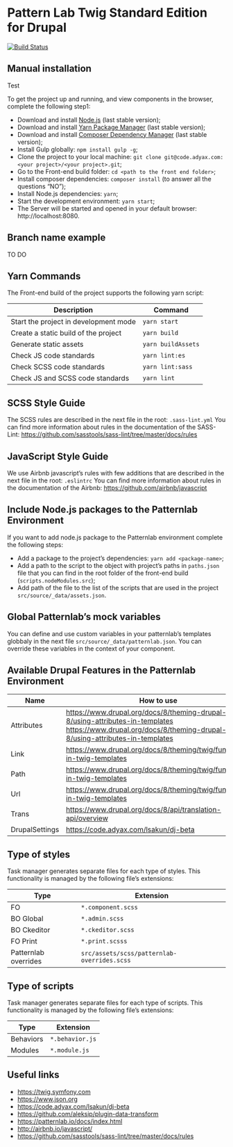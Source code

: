# Pattern Lab Twig Standard Edition for Drupal

[![Build Status](https://travis-ci.org/pattern-lab/edition-php-drupal-standard.svg?branch=master)](https://travis-ci.org/pattern-lab/edition-php-drupal-standard)

## Manual installation

Test

To get the project up and running, and view components in the browser, complete the following step1:

- Download and install [Node.js](https://nodejs.org/) (last stable version);
- Download and install [Yarn Package Manager](https://yarnpkg.com/) (last stable version);
- Download and install [Composer Dependency Manager](https://getcomposer.org) (last stable version);
- Install Gulp globally: `npm install gulp -g`;
- Clone the project to your local machine: `git clone git@code.adyax.com:<your project>/<your project>.git`;
- Go to the Front-end build folder: `cd <path to the front end folder>`;
- Install composer dependencies: `composer install` (to answer all the questions “NO”);
- Install Node.js dependencies: `yarn`;
- Start the development environment: `yarn start`;
- The Server will be started and opened in your default browser: http://localhost:8080.

## Branch name example

TO DO

## Yarn Commands

The Front-end build of the project supports the following yarn script:

| Description                           | Command            |
| ------------------------------------- | ------------------ |
| Start the project in development mode | `yarn start`       |
| Create a static build of the project  | `yarn build`       |
| Generate static assets                | `yarn buildAssets` |
| Check JS code standards               | `yarn lint:es`     |
| Check SCSS code standards             | `yarn lint:sass`   |
| Check JS and SCSS code standards      | `yarn lint`        |

## SCSS Style Guide

The SCSS rules are described in the next file in the root: `.sass-lint.yml`
You can find more information about rules in the documentation of the SASS-Lint:
https://github.com/sasstools/sass-lint/tree/master/docs/rules

## JavaScript Style Guide

We use Airbnb javascript’s rules with few additions that are described in the next file in the root: `.eslintrc`
You can find more information about rules in the documentation of the Airbnb:
https://github.com/airbnb/javascript

## Include Node.js packages to the Patternlab Environment

If you want to add node.js package to the Patternlab environment complete the following steps:

- Add a package to the project’s dependencies: `yarn add <package-name>`;
- Add a path to the script to the object with project’s paths in `paths.json` file that you can find in the root folder of the front-end build (`scripts.nodeModules.src`);
- Add path of the file to the list of the scripts that are used in the project `src/source/_data/assets.json`.

## Global Patternlab’s mock variables

You can define and use custom variables in your patternlab’s templates globbaly in the next file `src/source/_data/patternlab.json`. You can override these variables in the context of your component.

## Available Drupal Features in the Patternlab Environment

| Name           | How to use                                                                                                                                                |
| -------------- | --------------------------------------------------------------------------------------------------------------------------------------------------------- |
| Attributes     | https://www.drupal.org/docs/8/theming-drupal-8/using-attributes-in-templates https://www.drupal.org/docs/8/theming-drupal-8/using-attributes-in-templates |
| Link           | https://www.drupal.org/docs/8/theming/twig/functions-in-twig-templates                                                                                    |
| Path           | https://www.drupal.org/docs/8/theming/twig/functions-in-twig-templates                                                                                    |
| Url            | https://www.drupal.org/docs/8/theming/twig/functions-in-twig-templates                                                                                    |
| Trans          | https://www.drupal.org/docs/8/api/translation-api/overview                                                                                                |
| DrupalSettings | https://code.adyax.com/lsakun/dj-beta                                                                                                                     |

## Type of styles

Task manager generates separate files for each type of styles. This functionality is managed by the following file’s extensions:

| Type                 | Extension                                   |
| -------------------- | ------------------------------------------- |
| FO                   | `*.component.scss`                          |
| BO Global            | `*.admin.scss`                              |
| BO Ckeditor          | `*.ckeditor.scss`                           |
| FO Print             | `*.print.scsss`                             |
| Patternlab overrides | `src/assets/scss/patternlab-overrides.scss` |

## Type of scripts

Task manager generates separate files for each type of scripts. This functionality is managed by the following file’s extensions:

| Type      | Extension       |
| --------- | --------------- |
| Behaviors | `*.behavior.js` |
| Modules   | `*.module.js`   |

## Useful links

- https://twig.symfony.com
- https://www.json.org
- https://code.adyax.com/lsakun/dj-beta
- https://github.com/aleksip/plugin-data-transform
- https://patternlab.io/docs/index.html
- http://airbnb.io/javascript/
- https://github.com/sasstools/sass-lint/tree/master/docs/rules

